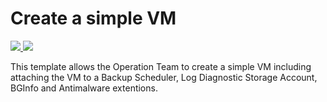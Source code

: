 # Create a simple VM


<a href="https://portal.azure.com/#create/Microsoft.Template/uri/https%3A%2F%2Fraw.githubusercontent.com%2FAzure%2Fazure-quickstart-templates%2Fmaster%2F201-vm-dynamic-data-disks-selection%2Fazuredeploy.json" target="_blank">
    <img src="http://azuredeploy.net/deploybutton.png"/>
</a>
<a href="http://armviz.io/#/?load=https%3A%2F%2Fraw.githubusercontent.com%2FAzure%2Fazure-quickstart-templates%2Fmaster%2F201-vm-dynamic-data-disks-selection%2Fazuredeploy.json" target="_blank">
    <img src="http://armviz.io/visualizebutton.png"/>
</a>

This template allows the Operation Team to create a simple VM including attaching the VM to a Backup Scheduler, Log Diagnostic Storage Account, BGInfo and Antimalware extentions.
